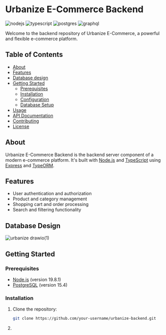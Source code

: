 # Urbanize E-Commerce Backend

![nodejs](https://img.shields.io/badge/Node.js-43853D?style=for-the-badge&logo=node.js&logoColor=white)
![typescript](https://img.shields.io/badge/TypeScript-007ACC?style=for-the-badge&logo=typescript&logoColor=white)
![postgres](https://img.shields.io/badge/PostgreSQL-316192?style=for-the-badge&logo=postgresql&logoColor=white)
![graphql](https://img.shields.io/badge/GraphQL-E10098.svg?style=for-the-badge&logo=GraphQL&logoColor=white)

Welcome to the backend repository of Urbanize E-Commerce, a powerful and flexible e-commerce platform.

## Table of Contents

- [About](#about)
- [Features](#features)
- [Database design](#database-design)
- [Getting Started](#getting-started)
  - [Prerequisites](#prerequisites)
  - [Installation](#installation)
  - [Configuration](#configuration)
  - [Database Setup](#database-setup)
- [Usage](#usage)
- [API Documentation](#api-documentation)
- [Contributing](#contributing)
- [License](#license)

## About

Urbanize E-Commerce Backend is the backend server component of a modern e-commerce platform. It's built with [Node.js](https://nodejs.org/) and [TypeScript](https://www.typescriptlang.org/) using [Express](https://expressjs.com/) and [TypeORM](https://typeorm.io/).

## Features

- User authentication and authorization
- Product and category management
- Shopping cart and order processing
- Search and filtering functionality

## Database Design

![urbanize drawio(1)](https://github.com/xAdvitya/urbanize-backend/assets/54709416/617095be-6e9b-4a20-aab1-10688cba1661)

## Getting Started

### Prerequisites

- [Node.js](https://nodejs.org/) (version 19.8.1)
- [PostgreSQL](https://www.postgresql.org/) (version 15.4)

### Installation

1. Clone the repository:

   ```bash
   git clone https://github.com/your-username/urbanize-backend.git
   ```

2.
